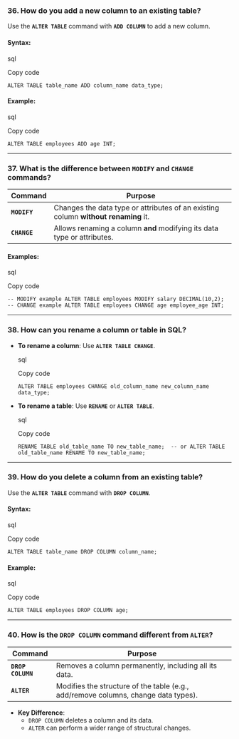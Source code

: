 ### **36. How do you add a new column to an existing table?**

Use the **`ALTER TABLE`** command with **`ADD COLUMN`** to add a new column.

#### Syntax:

sql

Copy code

`ALTER TABLE table_name ADD column_name data_type;`

#### Example:

sql

Copy code

`ALTER TABLE employees ADD age INT;`

---

### **37. What is the difference between `MODIFY` and `CHANGE` commands?**

|**Command**|**Purpose**|
|---|---|
|**`MODIFY`**|Changes the data type or attributes of an existing column **without renaming** it.|
|**`CHANGE`**|Allows renaming a column **and** modifying its data type or attributes.|

#### Examples:

sql

Copy code

`-- MODIFY example ALTER TABLE employees MODIFY salary DECIMAL(10,2);  -- CHANGE example ALTER TABLE employees CHANGE age employee_age INT;`

---

### **38. How can you rename a column or table in SQL?**

- **To rename a column**: Use **`ALTER TABLE CHANGE`**.
    
    sql
    
    Copy code
    
    `ALTER TABLE employees CHANGE old_column_name new_column_name data_type;`
    
- **To rename a table**: Use **`RENAME`** or **`ALTER TABLE`**.
    
    sql
    
    Copy code
    
    `RENAME TABLE old_table_name TO new_table_name;  -- or ALTER TABLE old_table_name RENAME TO new_table_name;`
    

---

### **39. How do you delete a column from an existing table?**

Use the **`ALTER TABLE`** command with **`DROP COLUMN`**.

#### Syntax:

sql

Copy code

`ALTER TABLE table_name DROP COLUMN column_name;`

#### Example:

sql

Copy code

`ALTER TABLE employees DROP COLUMN age;`

---

### **40. How is the `DROP COLUMN` command different from `ALTER`?**

|**Command**|**Purpose**|
|---|---|
|**`DROP COLUMN`**|Removes a column permanently, including all its data.|
|**`ALTER`**|Modifies the structure of the table (e.g., add/remove columns, change data types).|

- **Key Difference**:
    - `DROP COLUMN` deletes a column and its data.
    - `ALTER` can perform a wider range of structural changes.